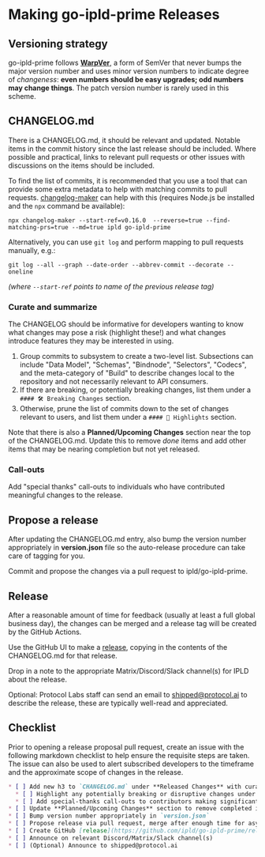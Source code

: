 # Making go-ipld-prime Releases

## Versioning strategy

go-ipld-prime follows **[WarpVer](https://gist.github.com/warpfork/98d2f4060c68a565e8ad18ea4814c25f)**, a form of SemVer that never bumps the major version number and uses minor version numbers to indicate degree of *changeness*: **even numbers should be easy upgrades; odd numbers may change things**. The patch version number is rarely used in this scheme.

## CHANGELOG.md

There is a CHANGELOG.md, it should be relevant and updated. Notable items in the commit history since the last release should be included. Where possible and practical, links to relevant pull requests or other issues with discussions on the items should be included.

To find the list of commits, it is recommended that you use a tool that can provide some extra metadata to help with matching commits to pull requests. [changelog-maker](https://github.com/nodejs/changelog-maker) can help with this (requires Node.js be installed and the `npx` command be available):

```
npx changelog-maker --start-ref=v0.16.0  --reverse=true --find-matching-prs=true --md=true ipld go-ipld-prime
```

Alternatively, you can use `git log` and perform mapping to pull requests manually, e.g.:

```
git log --all --graph --date-order --abbrev-commit --decorate --oneline
```

*(where `--start-ref` points to name of the previous release tag)*

### Curate and summarize

The CHANGELOG should be informative for developers wanting to know what changes may pose a risk (highlight these!) and what changes introduce features they may be interested in using.

1. Group commits to subsystem to create a two-level list. Subsections can include "Data Model", "Schemas", "Bindnode", "Selectors", "Codecs", and the meta-category of "Build" to describe changes local to the repository and not necessarily relevant to API consumers.
2. If there are breaking, or potentially breaking changes, list them under a `#### 🛠 Breaking Changes` section.
3. Otherwise, prune the list of commits down to the set of changes relevant to users, and list them under a `#### 🔦 Highlights` section.

Note that there is also a **Planned/Upcoming Changes** section near the top of the CHANGELOG.md. Update this to remove _done_ items and add other items that may be nearing completion but not yet released.

### Call-outs

Add "special thanks" call-outs to individuals who have contributed meaningful changes to the release.

## Propose a release

After updating the CHANGELOG.md entry, also bump the version number appropriately in **version.json** file so the auto-release procedure can take care of tagging for you.

Commit and propose the changes via a pull request to ipld/go-ipld-prime.

## Release

After a reasonable amount of time for feedback (usually at least a full global business day), the changes can be merged and a release tag will be created by the GitHub Actions.

Use the GitHub UI to make a [release](https://github.com/ipld/go-ipld-prime/releases), copying in the contents of the CHANGELOG.md for that release.

Drop in a note to the appropriate Matrix/Discord/Slack channel(s) for IPLD about the release.

Optional: Protocol Labs staff can send an email to shipped@protocol.ai to describe the release, these are typically well-read and appreciated.

## Checklist

Prior to opening a release proposal pull request, create an issue with the following markdown checklist to help ensure the requisite steps are taken. The issue can also be used to alert subscribed developers to the timeframe and the approximate scope of changes in the release.

```markdown
* [ ] Add new h3 to `CHANGELOG.md` under **Released Changes** with curated and subsystem-grouped list of changes and links to relevant PRs
  * [ ] Highlight any potentially breaking or disruptive changes under "🛠 Breaking Changes", including extended descriptions to help users make compatibility judgements
  * [ ] Add special-thanks call-outs to contributors making significant contributions
* [ ] Update **Planned/Upcoming Changes** section to remove completed items and add newly upcoming, but incomplete items
* [ ] Bump version number appropriately in `version.json`
* [ ] Propose release via pull request, merge after enough time for async global feedback
* [ ] Create GitHub [release](https://github.com/ipld/go-ipld-prime/releases) with the new tag, copying the new `CHANGELOG.md` contents
* [ ] Announce on relevant Discord/Matrix/Slack channel(s)
* [ ] (Optional) Announce to shipped@protocol.ai
```

